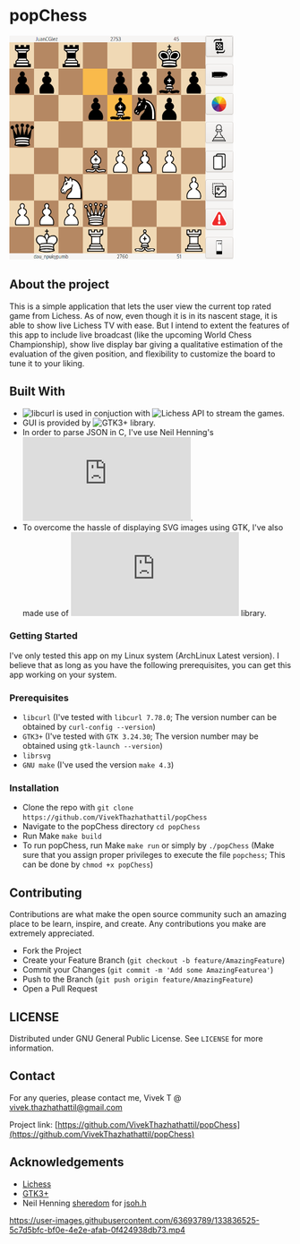 
# popChess

<p float="left">
<img src="img/progress1.png" width="400" height="400"/>
</p>

## About the project

This is a simple application that lets the user view the current top rated game from Lichess. As of now, even though it is in its nascent stage, it is able to show live Lichess TV with ease. But I intend to extent the features of this app to include live broadcast (like the upcoming World Chess Championship), show live display bar giving a qualitative estimation of the evaluation of the given position, and flexibility to customize the board to tune it to your liking.

## Built With

* ![libcurl](https://curl.se/libcurl/) is used in conjuction with ![Lichess API](https://lichess.org/api) to stream the games.
* GUI is provided by ![GTK3+](https://docs.gtk.org/gtk3/) library.
* In order to parse JSON in C, I've use Neil Henning's ![jsoh.h](https://github.com/sheredom/json.h).
* To overcome the hassle of displaying SVG images using GTK, I've also made use of ![rsvg](https://cran.r-project.org/web/packages/rsvg/index.html) library.

### Getting Started

I've only tested this app on my Linux system (ArchLinux Latest version). I believe that as long as you have the following prerequisites, you can get this app working on your system.

### Prerequisites
* `libcurl` (I've tested with `libcurl 7.78.0`; The version number can be obtained by `curl-config --version`)
* `GTK3+` (I've tested with `GTK 3.24.30`; The version number may be obtained using `gtk-launch --version`)
* `librsvg`
* `GNU make` (I've used the version `make 4.3`)

### Installation
* Clone the repo with `git clone https://github.com/VivekThazhathattil/popChess`
* Navigate to the popChess directory `cd popChess`
* Run Make `make build`
* To run popChess, run Make `make run` or simply by `./popChess` (Make sure that you assign proper privileges to execute the file `popchess`; This can be done by `chmod +x popChess`)

## Contributing

Contributions are what make the open source community such an amazing place to be learn, inspire, and create. Any contributions you make are extremely appreciated.

* Fork the Project
* Create your Feature Branch (`git checkout -b feature/AmazingFeature`)
* Commit your Changes (`git commit -m 'Add some AmazingFeaturea'`)
* Push to the Branch (`git push origin feature/AmazingFeature`)
* Open a Pull Request

## LICENSE 

Distributed under GNU General Public License. See `LICENSE` for more information.

## Contact

For any queries, please contact me, Vivek T @ [vivek.thazhathattil@gmail.com](mailto:vivek.thazhathattil@gmail.com)

Project link: [https://github.com/VivekThazhathattil/popChess](https://github.com/VivekThazhathattil/popChess)

## Acknowledgements

* [Lichess](https://lichess.org/)
* [GTK3+](https://docs.gtk.org/gtk3/)
* Neil Henning [sheredom](https://github.com/sheredom) for [jsoh.h](https://github.com/sheredom/json.h)


https://user-images.githubusercontent.com/63693789/133836525-5c7d5bfc-bf0e-4e2e-afab-0f424938db73.mp4

